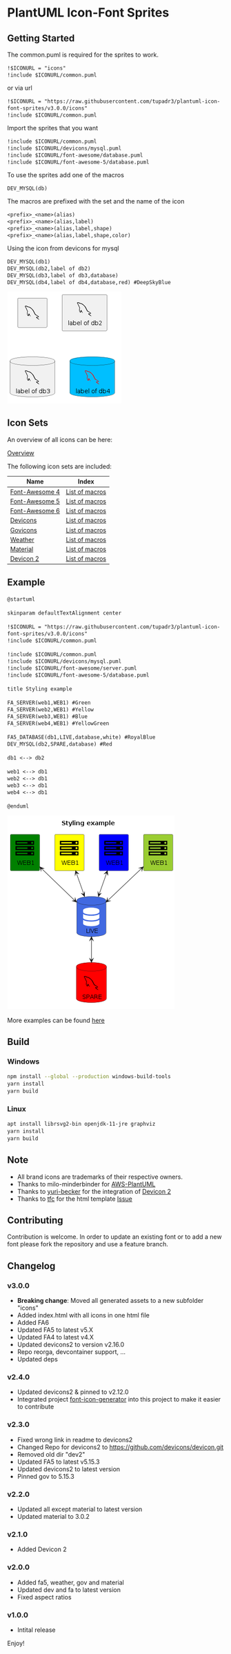 # PlantUML Icon-Font Sprites

## Getting Started

The common.puml is required for the sprites to work.

```puml
!$ICONURL = "icons"
!include $ICONURL/common.puml
```

or via url

```puml
!$ICONURL = "https://raw.githubusercontent.com/tupadr3/plantuml-icon-font-sprites/v3.0.0/icons"
!include $ICONURL/common.puml
```

Import the sprites that you want

```puml
!include $ICONURL/common.puml
!include $ICONURL/devicons/mysql.puml
!include $ICONURL/font-awesome/database.puml
!include $ICONURL/font-awesome-5/database.puml
```

To use the sprites add one of the macros

```puml
DEV_MYSQL(db)
```

The macros are prefixed with the set and the name of the icon

```puml
<prefix>_<name>(alias)
<prefix>_<name>(alias,label)
<prefix>_<name>(alias,label,shape)
<prefix>_<name>(alias,label,shape,color)
```

Using the icon from devicons for mysql

```puml
DEV_MYSQL(db1)
DEV_MYSQL(db2,label of db2)
DEV_MYSQL(db3,label of db3,database)
DEV_MYSQL(db4,label of db4,database,red) #DeepSkyBlue
```

![overload-example](examples/overload-example.png)

## Icon Sets

An overview of all icons can be here:

[Overview](https://html-preview.github.io/?url=https://github.com/tupadr3/plantuml-icon-font-sprites/blob/v3.0.0/icons/index.html)

The following icon sets are included:

| Name                                                       | Index                                           |
| ---------------------------------------------------------- | ----------------------------------------------- |
| [Font-Awesome 4](https://fontawesome.com/v4.7.0/)          | [List of macros](icons/font-awesome/index.md)   |
| [Font-Awesome 5](http://fontawesome.io/)                   | [List of macros](icons/font-awesome-5/index.md) |
| [Font-Awesome 6](http://fontawesome.io/)                   | [List of macros](icons/font-awesome-6/index.md) |
| [Devicons](http://vorillaz.github.io/devicons)             | [List of macros](icons/devicons/index.md)       |
| [Govicons](http://govicons.io/)                            | [List of macros](icons/govicons/index.md)       |
| [Weather](https://erikflowers.github.io/weather-icons/)    | [List of macros](icons/weather/index.md)        |
| [Material](http://google.github.io/material-design-icons/) | [List of macros](icons/material/index.md)       |
| [Devicon 2](https://github.com/devicons/devicon.git)       | [List of macros](icons/devicons2/index.md)      |

## Example

```puml
@startuml

skinparam defaultTextAlignment center

!$ICONURL = "https://raw.githubusercontent.com/tupadr3/plantuml-icon-font-sprites/v3.0.0/icons"
!include $ICONURL/common.puml

!include $ICONURL/common.puml
!include $ICONURL/devicons/mysql.puml
!include $ICONURL/font-awesome/server.puml
!include $ICONURL/font-awesome-5/database.puml

title Styling example

FA_SERVER(web1,WEB1) #Green
FA_SERVER(web2,WEB1) #Yellow
FA_SERVER(web3,WEB1) #Blue
FA_SERVER(web4,WEB1) #YellowGreen

FA5_DATABASE(db1,LIVE,database,white) #RoyalBlue
DEV_MYSQL(db2,SPARE,database) #Red

db1 <--> db2

web1 <--> db1
web2 <--> db1
web3 <--> db1
web4 <--> db1

@enduml
```

![styling-example](examples/styling-example.png)

More examples can be found [here](examples/)

## Build

### Windows

```bash
npm install --global --production windows-build-tools
yarn install
yarn build
```

### Linux

```bash
apt install librsvg2-bin openjdk-11-jre graphviz
yarn install
yarn build
```

## Note

- All brand icons are trademarks of their respective owners.
- Thanks to milo-minderbinder for [AWS-PlantUML](https://github.com/milo-minderbinder/AWS-PlantUML)
- Thanks to [yuri-becker](https://github.com/yuri-becker) for the integration of [Devicon 2](https://konpa.github.io/devicon/)
- Thanks to [tfc](https://github.com/tfc) for the html template [Issue](https://github.com/tupadr3/plantuml-icon-font-sprites/issues/29)

## Contributing

Contribution is welcome. In order to update an existing font or to add a new font please fork the repository and use a feature branch.

## Changelog

### v3.0.0

- **Breaking change**: Moved all generated assets to a new subfolder "icons"
- Added index.html with all icons in one html file
- Added FA6
- Updated FA5 to latest v5.X
- Updated FA4 to latest v4.X
- Updated devicons2 to version v2.16.0
- Repo reorga, devcontainer support, ...
- Updated deps

### v2.4.0

- Updated devicons2 & pinned to v2.12.0
- Integrated project [font-icon-generator](https://github.com/tupadr3/font-icon-generator) into this project to make it easier to contribute

### v2.3.0

- Fixed wrong link in readme to devicons2
- Changed Repo for devicons2 to <https://github.com/devicons/devicon.git>
- Removed old dir "dev2"
- Updated FA5 to latest v5.15.3
- Updated devicons2 to latest version
- Pinned gov to 5.15.3

### v2.2.0

- Updated all except material to latest version
- Updated material to 3.0.2

### v2.1.0

- Added Devicon 2

### v2.0.0

- Added fa5, weather, gov and material
- Updated dev and fa to latest version
- Fixed aspect ratios

### v1.0.0

- Intital release

Enjoy!
